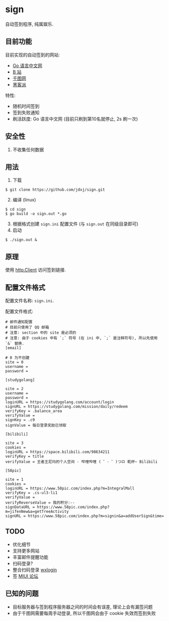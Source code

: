 # sign

自动签到程序, 纯属娱乐.

## 目前功能

目前实现的自动签到的网站:

- [Go 语言中文网](https://studygolang.com/)
- [B 站](https://www.bilibili.com/)
- [千图网](https://www.58pic.com/)
- [黑客派](https://hacpai.com/)

特性:

- 随机时间签到
- 签到失败通知
- 刷活跃度: Go 语言中文网 (目前只刷到第10名就停止, 2s 刷一次)

## 安全性

1. 不收集任何数据

## 用法

1. 下载

```
$ git clone https://github.com/jdxj/sign.git
```

2. 编译 (linux)

```
$ cd sign
$ go build -o sign.out *.go
```

3. 根据格式创建 `sign.ini` 配置文件 (与 `sign.out` 在同级目录即可)
4. 启动

```
$ ./sign.out &
```

## 原理

使用 [http.Client](https://golang.org/pkg/net/http/#Client) 访问签到链接.

## 配置文件格式

配置文件名称: `sign.ini`.

配置文件格式:

```
# 邮件通知配置
# 目前只使用了 QQ 邮箱
# 注意: section 中的 site 是必须的
# 注意: 由于 cookies 中有 `;` 符号 (在 ini 中, `;` 是注释符号), 所以先使用 `&` 替换.
[email]

# 0 为不创建
site = 0
username =
password =

[studygolang]

site = 2
username =
password =
loginURL = https://studygolang.com/account/login
signURL = https://studygolang.com/mission/daily/redeem
verifyKey = .balance_area
verifyValue =
signKey = .c9
signValue = 每日登录奖励已领取

[bilibili]

site = 3
cookies =
loginURL = https://space.bilibili.com/98634211
verifyKey = title
verifyValue = 王者王尼玛的个人空间 - 哔哩哔哩 ( ゜- ゜)つロ 乾杯~ Bilibili

[58pic]

site = 1
cookies =
loginURL = https://www.58pic.com/index.php?m=IntegralMall
verifyKey = .cs-ul3-li1
verifyValue =
verifyReverseValue = 我的积分:--
signDataURL = https://www.58pic.com/index.php?m=jifenNew&a=getTreeActivity
signURL = https://www.58pic.com/index.php?m=signin&a=addUserSign&time=
```

## TODO

- 优化细节
- 支持更多网站
- 丰富邮件提醒功能
- 扫码登录?
- 整合扫码登录 [wxlogin](https://github.com/jdxj/wxlogin)
- 签 [MIUI 论坛](https://www.miui.com/index.html)

## 已知的问题

- 目标服务器与签到程序服务器之间的时间会有误差, 理论上会有漏签问题
- 由于千图网需要每周手动登录, 所以千图网会由于 cookie 失效而签到失败
